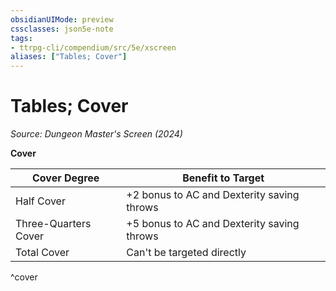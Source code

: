 ```yaml
---
obsidianUIMode: preview
cssclasses: json5e-note
tags:
- ttrpg-cli/compendium/src/5e/xscreen
aliases: ["Tables; Cover"]
---
```

# Tables; Cover
*Source: Dungeon Master's Screen (2024)* 

**Cover**

| Cover Degree | Benefit to Target |
|--------------|-------------------|
| Half Cover | +2 bonus to AC and Dexterity saving throws |
| Three-Quarters Cover | +5 bonus to AC and Dexterity saving throws |
| Total Cover | Can't be targeted directly |
^cover